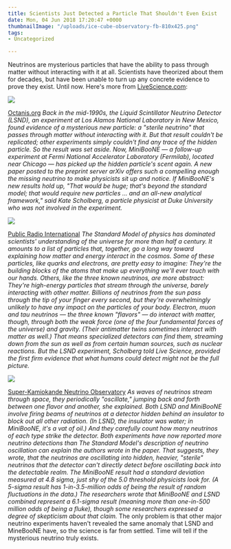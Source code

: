 ```yaml
---
title: Scientists Just Detected a Particle That Shouldn't Even Exist
date: Mon, 04 Jun 2018 17:20:47 +0000
thumbnailImage: "/uploads/ice-cube-observatory-fb-810x425.png"
tags:
- Uncategorized

---
```

Neutrinos are mysterious particles that have the ability to pass through matter without interacting with it at all. Scientists have theorized about them for decades, but have been unable to turn up any concrete evidence to prove they exist. Until now. Here's more from [LiveScience.com](https://www.livescience.com/62721-sterile-neutrino-detected-fermilab.html): 

![](http://newsattorneys.staging.wpengine.com/wp-content/uploads/2018/06/ice-cube-observatory-1024x683.jpg)

 [Octanis.org](http://newsattorneys.staging.wpengine.com/wp-content/uploads/2018/06/6a00d8341bf7f753ef019b017b8857970d.jpg) _Back in the mid-1990s, the Liquid Scintillator Neutrino Detector (LSND), an experiment at Los Alamos National Laboratory in New Mexico, found evidence of a mysterious new particle: a "sterile neutrino" that passes through matter without interacting with it. But that result couldn't be replicated; other experiments simply couldn't find any trace of the hidden particle. So the result was set aside. Now, MiniBooNE — a follow-up experiment at Fermi National Accelerator Laboratory (Fermilab), located near Chicago — has picked up the hidden particle's scent again. A new paper posted to the preprint server arXiv offers such a compelling enough the missing neutrino to make physicists sit up and notice. If MiniBooNE's new results hold up, "That would be huge; that's beyond the standard model; that would require new particles ... and an all-new analytical framework," said Kate Scholberg, a particle physicist at Duke University who was not involved in the experiment._ 

![](http://newsattorneys.staging.wpengine.com/wp-content/uploads/2018/06/ice-cube-observatory2.jpg)

 [Public Radio International](https://www.pri.org/stories/2018-03-18/new-book-recounts-amazing-history-icecube-neutrino-observatory) _The Standard Model of physics has dominated scientists' understanding of the universe for more than half a century. It amounts to a list of particles that, together, go a long way toward explaining how matter and energy interact in the cosmos. Some of these particles, like quarks and electrons, are pretty easy to imagine: They're the building blocks of the atoms that make up everything we'll ever touch with our hands. Others, like the three known neutrinos, are more abstract: They're high-energy particles that stream through the universe, barely interacting with other matter. Billions of neutrinos from the sun pass through the tip of your finger every second, but they're overwhelmingly unlikely to have any impact on the particles of your body. Electron, muon and tau neutrinos — the three known "flavors" — do interact with matter, though, through both the weak force (one of the four fundamental forces of the universe) and gravity. (Their antimatter twins sometimes interact with matter as well.) That means specialized detectors can find them, streaming down from the sun as well as from certain human sources, such as nuclear reactions. But the LSND experiment, Scholberg told Live Science, provided the first firm evidence that what humans could detect might not be the full picture._ 

![](http://newsattorneys.staging.wpengine.com/wp-content/uploads/2018/06/neutrino-obervatory.jpg) 

[Super-Kamiokande Neutrino Observatory](https://www.flickr.com/photos/caseorganic/3278574540) _As waves of neutrinos stream through space, they periodically "oscillate," jumping back and forth between one flavor and another, she explained. Both LSND and MiniBooNE involve firing beams of neutrinos at a detector hidden behind an insulator to block out all other radiation. (In LSND, the insulator was water; in MiniBooNE, it's a vat of oil.) And they carefully count how many neutrinos of each type strike the detector. Both experiments have now reported more neutrino detections than The Standard Model's description of neutrino oscillation can explain the authors wrote in the paper. That suggests, they wrote, that the neutrinos are oscillating into hidden, heavier, "sterile" neutrinos that the detector can't directly detect before oscillating back into the detectable realm. The MiniBooNE result had a standard deviation measured at 4.8 sigma, just shy of the 5.0 threshold physicists look for. (A 5-sigma result has 1-in-3.5-million odds of being the result of random fluctuations in the data.) The researchers wrote that MiniBooNE and LSND combined represent a 6.1-sigma result (meaning more than one-in-500 million odds of being a fluke), though some researchers expressed a degree of skepticism about that claim._ The only problem is that other major neutrino experiments haven't revealed the same anomaly that LSND and MineBooNE have, so the science is far from settled. Time will tell if the mysterious neutrino truly exists.